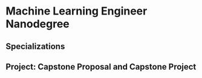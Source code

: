 # Machine Learning Engineer Nanodegree
## Specializations
## Project: Capstone Proposal and Capstone Project

